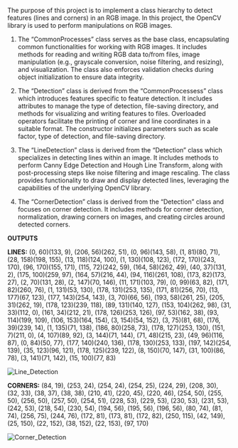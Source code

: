 The purpose of this project is to implement a class hierarchy to detect features (lines and corners) in an RGB image. In this project, the OpenCV library is used to perform manipulations on RGB images.

   1. The “CommonProcesses” class serves as the base class, encapsulating common functionalities for working with RGB images. It includes methods for reading and writing RGB data to/from files, image manipulation (e.g., grayscale conversion, noise filtering, and resizing), and visualization. The class also enforces validation checks during object initialization to ensure data integrity.

   2. The “Detection” class is derived from the “CommonProcessess” class which introduces features specific to feature detection. It includes attributes to manage the type of detection, file-saving directory, and methods for visualizing and writing features to files. Overloaded operators facilitate the printing of corner and line coordinates in a suitable format. The constructor initializes parameters such as scale factor, type of detection, and file-saving directory.

   3. The “LineDetection” class is derived from the “Detection” class which specializes in detecting lines within an image. It includes methods to perform Canny Edge Detection and Hough Line Transform, along with post-processing steps like noise filtering and image rescaling. The class provides functionality to draw and display detected lines, leveraging the capabilities of the underlying OpenCV library.

   4. The “CornerDetection” class is derived from the “Detection” class and focuses on corner detection. It includes methods for corner detection, normalization, drawing corners on images, and creating circles around detected corners.

**OUTPUTS**

**LINES:** (0, 60)(133, 9), (206, 56)(262, 51), (0, 96)(143, 58), (1, 81)(80, 71), (28, 158)(198, 155), (13, 118)(124, 100), (1, 130)(108, 123), (172, 170)(243, 170), (96, 170)(155, 171), (115, 72)(242, 59), (164, 58)(262, 49), (40, 37)(131, 2), (175, 100)(259, 97), (164, 57)(216, 44), (94, 116)(261, 108), (173, 82)(173, 27), (2, 70)(131, 28), (2, 147)(70, 146), (11, 171)(103, 79), (0, 99)(63, 82), (171, 82)(260, 76), (1, 131)(53, 130), (178, 131)(253, 135), (171, 81)(256, 70), (13, 177)(67, 123), (177, 143)(254, 143), (3, 70)(66, 56), (193, 58)(261, 25), (205, 31)(262, 19), (178, 123)(239, 118), (89, 131)(140, 127), (153, 104)(262, 98), (31, 33)(112, 0), (161, 34)(212, 21), (178, 126)(253, 126), (97, 53)(162, 38), (93, 114)(199, 109), (106, 153)(164, 154), (3, 154)(54, 152), (3, 75)(81, 68), (176, 39)(239, 14), (1, 135)(71, 138), (186, 80)(258, 73), (178, 127)(253, 130), (151, 7)(211, 0), (4, 107)(89, 92), (3, 144)(71, 144), (71, 48)(215, 23), (49, 96)(116, 87), (0, 84)(50, 77), (177, 140)(240, 136), (178, 130)(253, 133), (197, 142)(254, 139), (35, 123)(96, 121), (178, 125)(239, 122), (8, 150)(70, 147), (31, 100)(86, 78), (3, 141)(71, 142), (15, 100)(77, 83)

![Line_Detection](https://github.com/sedagbas/Feature-Detection-of-an-RGB-Image/assets/159046448/e370e9eb-c060-4160-ba24-b8bcea01c5b6)

**CORNERS:** (84, 19), (253, 24), (254, 24), (254, 25), (224, 29), (208, 30), (32, 33), (38, 37), (38, 38), (210, 41), (220, 45), (220, 46), (254, 50), (255, 50), (256, 50), (257, 50), (254, 51), (228, 53), (229, 53), (230, 53), (231, 53), (242, 53), (218, 54), (230, 54), (194, 56), (195, 56), (196, 56), (80, 74), (81, 74), (256, 75), (244, 76), (172, 81), (173, 81), (172, 82), (250, 115), (42, 149), (25, 150), (22, 152), (38, 152), (22, 153), (97, 170)

![Corner_Detection](https://github.com/sedagbas/Feature-Detection-of-an-RGB-Image/assets/159046448/16db85aa-1f7f-4ee3-9904-ddb948276735)
